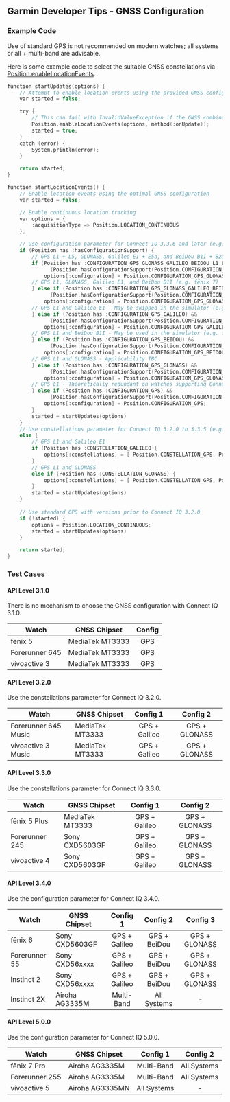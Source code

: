 ## Garmin Developer Tips - GNSS Configuration

### Example Code

Use of standard GPS is not recommended on modern watches; all systems or all + multi-band are advisable.

Here is some example code to select the suitable GNSS constellations via [Position.enableLocationEvents](https://developer.garmin.com/connect-iq/api-docs/Toybox/Position.html#enableLocationEvents-instance_function).

```c
function startUpdates(options) {
    // Attempt to enable location events using the provided GNSS configuration
    var started = false;

    try {
        // This can fail with InvalidValueException if the GNSS combination is not supported
        Position.enableLocationEvents(options, method(:onUpdate));
        started = true;
    }
    catch (error) {
        System.println(error);
    }

    return started;
}

function startLocationEvents() {
    // Enable location events using the optimal GNSS configuration
    var started = false;

    // Enable continuous location tracking
    var options = {
        :acquisitionType => Position.LOCATION_CONTINUOUS
    };

    // Use configuration parameter for Connect IQ 3.3.6 and later (e.g. fēnix 6)
    if (Position has :hasConfigurationSupport) {
        // GPS L1 + L5, GLONASS, Galileo E1 + E5a, and BeiDou B1I + B2a (e.g. fēnix 7 Pro)
        if (Position has :CONFIGURATION_GPS_GLONASS_GALILEO_BEIDOU_L1_L5) &&
              (Position.hasConfigurationSupport(Position.CONFIGURATION_GPS_GLONASS_GALILEO_BEIDOU_L1_L5)) {
            options[:configuration] = Position.CONFIGURATION_GPS_GLONASS_GALILEO_BEIDOU_L1_L5;
        // GPS L1, GLONASS, Galileo E1, and BeiDou B1I (e.g. fēnix 7)
        } else if (Position has :CONFIGURATION_GPS_GLONASS_GALILEO_BEIDOU_L1) &&
              (Position.hasConfigurationSupport(Position.CONFIGURATION_GPS_GLONASS_GALILEO_BEIDOU_L1)) {
            options[:configuration] = Position.CONFIGURATION_GPS_GLONASS_GALILEO_BEIDOU_L1;
        // GPS L1 and Galileo E1 - May be skipped in the simulator (e.g. fēnix 6)
        } else if (Position has :CONFIGURATION_GPS_GALILEO) &&
              (Position.hasConfigurationSupport(Position.CONFIGURATION_GPS_GALILEO)) {
            options[:configuration] = Position.CONFIGURATION_GPS_GALILEO;
        // GPS L1 and BeiDou B1I - May be used in the simulator (e.g. fēnix 6)
        } else if (Position has :CONFIGURATION_GPS_BEIDOU) &&
              (Position.hasConfigurationSupport(Position.CONFIGURATION_GPS_BEIDOU)) {
            options[:configuration] = Position.CONFIGURATION_GPS_BEIDOU;
        // GPS L1 and GLONASS - Applicability TBC
        } else if (Position has :CONFIGURATION_GPS_GLONASS) &&
              (Position.hasConfigurationSupport(Position.CONFIGURATION_GPS_GLONASS)) {
            options[:configuration] = Position.CONFIGURATION_GPS_GLONASS;
        // GPS L1 - Theoretically redundant on watches supporting Connect IQ 3.3.6
        } else if (Position has :CONFIGURATION_GPS) &&
              (Position.hasConfigurationSupport(Position.CONFIGURATION_GPS)) {
            options[:configuration] = Position.CONFIGURATION_GPS;
        }
        started = startUpdates(options)
    }
    // Use constellations parameter for Connect IQ 3.2.0 to 3.3.5 (e.g. vívoactive 4)
    else {
        // GPS L1 and Galileo E1
        if (Position has :CONSTELLATION_GALILEO {
            options[:constellations] = [ Position.CONSTELLATION_GPS, Position.CONSTELLATION_GALILEO ];
        }
        // GPS L1 and GLONASS
        else if (Position has :CONSTELLATION_GLONASS) {
            options[:constellations] = [ Position.CONSTELLATION_GPS, Position.CONSTELLATION_GLONASS ];
        }
        started = startUpdates(options)
    }
    
    // Use standard GPS with versions prior to Connect IQ 3.2.0
    if (!started) {
        options = Position.LOCATION_CONTINUOUS;
        started = startUpdates(options)
    }

    return started;            
}
```



### Test Cases

#### API Level 3.1.0

There is no mechanism to choose the GNSS configuration with Connect IQ 3.1.0.

| Watch          | GNSS Chipset    | Config |
| -------------- | --------------- | :----: |
| fēnix 5        | MediaTek MT3333 |  GPS   |
| Forerunner 645 | MediaTek MT3333 |  GPS   |
| vívoactive 3   | MediaTek MT3333 |  GPS   |



#### API Level 3.2.0

Use the constellations parameter for Connect IQ 3.2.0.

| Watch                | GNSS Chipset    |   Config 1    |   Config 2    |
| -------------------- | --------------- | :-----------: | :-----------: |
| Forerunner 645 Music | MediaTek MT3333 | GPS + Galileo | GPS + GLONASS |
| vívoactive 3 Music   | MediaTek MT3333 | GPS + Galileo | GPS + GLONASS |



#### API Level 3.3.0

Use the constellations parameter for Connect IQ 3.3.0.

| Watch          | GNSS Chipset    |   Config 1    |   Config 2    |
| -------------- | --------------- | :-----------: | :-----------: |
| fēnix 5 Plus   | MediaTek MT3333 | GPS + Galileo | GPS + GLONASS |
| Forerunner 245 | Sony CXD5603GF  | GPS + Galileo | GPS + GLONASS |
| vívoactive 4   | Sony CXD5603GF  | GPS + Galileo | GPS + GLONASS |



#### API Level 3.4.0

Use the configuration parameter for Connect IQ 3.4.0.

| Watch         | GNSS Chipset   |   Config 1    |   Config 2   |   Config 3    |
| ------------- | -------------- | :-----------: | :----------: | :-----------: |
| fēnix 6       | Sony CXD5603GF | GPS + Galileo | GPS + BeiDou | GPS + GLONASS |
| Forerunner 55 | Sony CXD56xxxx | GPS + Galileo | GPS + BeiDou | GPS + GLONASS |
| Instinct 2    | Sony CXD56xxxx | GPS + Galileo | GPS + BeiDou | GPS + GLONASS |
| Instinct 2X   | Airoha AG3335M |  Multi-Band   | All Systems  |       -       |



#### API Level 5.0.0

Use the configuration parameter for Connect IQ 5.0.0.

| Watch          | GNSS Chipset    |  Config 1   |  Config 2   |
| -------------- | --------------- | :---------: | :---------: |
| fēnix 7 Pro    | Airoha AG3335M  | Multi-Band  | All Systems |
| Forerunner 255 | Airoha AG3335M  | Multi-Band  | All Systems |
| vívoactive 5   | Airoha AG3335MN | All Systems |      -      |

